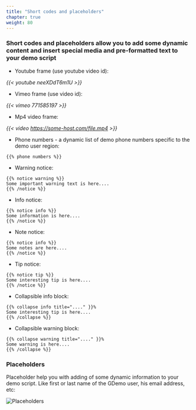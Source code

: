 ```yaml
---
title: "Short codes and placeholders"
chapter: true
weight: 80
---
```

[comment]: # (no-smart-codes - that is not to parse smart codes on that page)

### Short codes and placeholders allow you to add some dynamic content and insert special media and pre-formatted text to your demo script  

* Youtube frame (use youtube video id):

*{{< youtube neeXDdT6m1U >}}*

* Vimeo frame (use video id):

*{{< vimeo 771585197 >}}*

* Mp4 video frame:

*{{< video https://some-host.com/file.mp4 >}}*

* Phone numbers - a dynamic list of demo phone numbers specific to the demo user region:

```
{{% phone numbers %}}
```

* Warning notice:
```
{{% notice warning %}}
Some important warning text is here....
{{% /notice %}}
```

* Info notice:

```
{{% notice info %}}
Some information is here....
{{% /notice %}}
```

* Note notice:

```
{{% notice info %}}
Some notes are here....
{{% /notice %}}
```

* Tip notice:

```
{{% notice tip %}}
Some interesting tip is here....
{{% /notice %}}
```

* Collapsible info block:

```
{{% collapse info title="...." }}%
Some interesting tip is here....
{{% /collapse %}}
```

* Collapsible warning block:

```
{{% collapse warning title="...." }}%
Some warning is here.... 
{{% /collapse %}}
```

### Placeholders

Placeholder help you with adding of some dynamic information to your demo script. Like first or last name of the GDemo user, his email address, etc:

![Placeholders](/images/placeholders.png)

